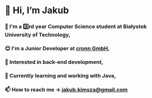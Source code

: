    # **👋 Hi, I’m Jakub**
###  :dizzy: I'm a :three:rd year Computer Science student at Białystok University of Technology,
###  :blush: I'm a Junior Developer at [cronn GmbH](https://github.com/cronn),
###  :star2: Interested in back-end development,
### 🌱 Currently learning and working with Java,
### 📫 How to reach me -> jakub.kimsza@gmail.com

<!---
JacobK1337/JacobK1337 is a ✨ special ✨ repository because its `README.md` (this file) appears on your GitHub profile.
You can click the Preview link to take a look at your changes.
--->
